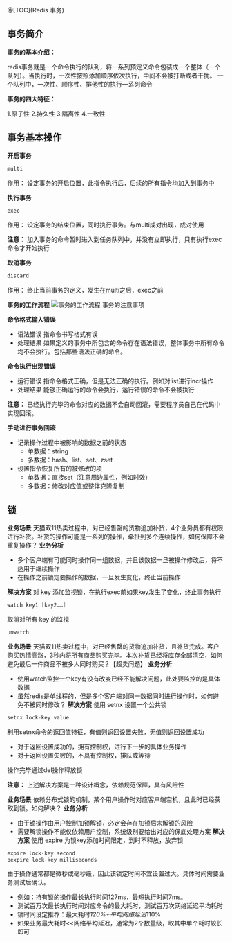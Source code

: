 @[TOC](Redis 事务)

## 事务简介
**事务的基本介绍：**

redis事务就是一个命令执行的队列，将一系列预定义命令包装成一个整体（一个队列）。当执行时，一次性按照添加顺序依次执行，中间不会被打断或者干扰。
一个队列中，一次性、顺序性、排他性的执行一系列命令

**事务的四大特征：**

1.原子性
2.持久性
3.隔离性
4.一致性

## 事务基本操作

**开启事务**

```java
multi
```
作用： 设定事务的开启位置，此指令执行后，后续的所有指令均加入到事务中

**执行事务**

```java
exec
```
作用： 设定事务的结束位置，同时执行事务。与multi成对出现，成对使用

**注意：** 加入事务的命令暂时进入到任务队列中，并没有立即执行，只有执行exec命令才开始执行

**取消事务**

```java
discard
```
作用： 终止当前事务的定义，发生在multi之后，exec之前

**事务的工作流程**
![事务的工作流程](https://img-blog.csdnimg.cn/20200813080013832.png?x-oss-process=image/watermark,type_ZmFuZ3poZW5naGVpdGk,shadow_10,text_aHR0cHM6Ly9ibG9nLmNzZG4ubmV0L3dlaXhpbl80NjMxNzI2OA==,size_16,color_FFFFFF,t_70#pic_center)
事务的注意事项

**命令格式输入错误**

 - 语法错误   指命令书写格式有误
 - 处理结果 如果定义的事务中所包含的命令存在语法错误，整体事务中所有命令均不会执行。包括那些语法正确的命令。

**命令执行出现错误**

 - 运行错误 指命令格式正确，但是无法正确的执行。例如对list进行incr操作
 - 处理结果  能够正确运行的命令会执行，运行错误的命令不会被执行

**注意：** 已经执行完毕的命令对应的数据不会自动回滚，需要程序员自己在代码中实现回滚。


**手动进行事务回滚**

 - 记录操作过程中被影响的数据之前的状态
    - 单数据：string
   - 多数据：hash、list、set、zset
 - 设置指令恢复所有的被修改的项
   - 单数据：直接set（注意周边属性，例如时效）
   - 多数据：修改对应值或整体克隆复制

## 锁
**业务场景**
天猫双11热卖过程中，对已经售罄的货物追加补货，4个业务员都有权限进行补货。补货的操作可能是一系列的操作，牵扯到多个连续操作，如何保障不会重复操作？
**业务分析**
 - 多个客户端有可能同时操作同一组数据，并且该数据一旦被操作修改后，将不适用于继续操作
 - 在操作之前锁定要操作的数据，一旦发生变化，终止当前操作

**解决方案**
对 key 添加监视锁，在执行exec前如果key发生了变化，终止事务执行

```java
watch key1 [key2……]
```
取消对所有 key 的监视

```java
unwatch
```

**业务场景**
天猫双11热卖过程中，对已经售罄的货物追加补货，且补货完成。客户购买热情高涨，3秒内将所有商品购买完毕。本次补货已经将库存全部清空，如何避免最后一件商品不被多人同时购买？【超卖问题】
**业务分析**
 - 使用watch监控一个key有没有改变已经不能解决问题，此处要监控的是具体数据
 - 虽然redis是单线程的，但是多个客户端对同一数据同时进行操作时，如何避免不被同时修改？
**解决方案**
使用 setnx 设置一个公共锁

```java
setnx lock-key value
```
利用setnx命令的返回值特征，有值则返回设置失败，无值则返回设置成功
 - 对于返回设置成功的，拥有控制权，进行下一步的具体业务操作 
 - 对于返回设置失败的，不具有控制权，排队或等待

操作完毕通过del操作释放锁

**注意：** 上述解决方案是一种设计概念，依赖规范保障，具有风险性

**业务场景**
依赖分布式锁的机制，某个用户操作时对应客户端宕机，且此时已经获取到锁。如何解决？
**业务分析**
 - 由于锁操作由用户控制加锁解锁，必定会存在加锁后未解锁的风险
 - 需要解锁操作不能仅依赖用户控制，系统级别要给出对应的保底处理方案
**解决方案**
使用 expire 为锁key添加时间限定，到时不释放，放弃锁

```java
expire lock-key second 
pexpire lock-key milliseconds
```
由于操作通常都是微秒或毫秒级，因此该锁定时间不宜设置过大。具体时间需要业务测试后确认。
 - 例如：持有锁的操作最长执行时间127ms，最短执行时间7ms。 
 - 测试百万次最长执行时间对应命令的最大耗时，测试百万次网络延迟平均耗时
 - 锁时间设定推荐：最大耗时*120%+平均网络延迟*110%
 - 如果业务最大耗时<<网络平均延迟，通常为2个数量级，取其中单个耗时较长即可